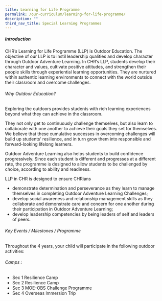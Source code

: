```yaml
---
title: Learning for Life Programme
permalink: /our-curriculum/learning-for-life-programme/
description: ""
third_nav_title: Special Learning Programmes
---
```

##### Introduction

CHR’s Learning for Life Programme (LLP) is Outdoor Education. The objective of our LLP is to instil leadership qualities and develop character through Outdoor Adventure Learning. In CHR’s LLP, students develop their character and values, cultivate positive attitudes, and strengthen their people skills through experiential learning opportunities. They are nurtured within authentic learning environments to connect with the world outside their classroom and overcome challenges.

###### Why Outdoor Education?

Exploring the outdoors provides students with rich learning experiences beyond what they can achieve in the classroom. 

They not only get to continuously challenge themselves, but also learn to collaborate with one another to achieve their goals they set for themselves. We believe that these cumulative successes in overcoming challenges will build up students’ resilience, and in turn grow them into responsible and forward-looking lifelong learners. 

Outdoor Adventure Learning also helps students to build confidence progressively. Since each student is different and progresses at a different rate, the programme is designed to allow students to be challenged by choice, according to ability and readiness.

LLP in CHR is designed to ensure CHRians

* demonstrate determination and perseverance as they learn to manage themselves in completing Outdoor Adventure Learning Challenges;
* develop social awareness and relationship management skills as they collaborate and demonstrate care and concern for one another during their participation in Outdoor Adventure Learning;
* develop leadership competencies by being leaders of self and leaders of peers.

###### Key Events / Milestones / Programme

Throughout the 4 years, your child will participate in the following outdoor activities:

###### Camps : <br>
*  Sec 1 Resilience Camp<br>
*  Sec 2 Resilience Camp<br>
*  Sec 3 MOE-OBS Challenge Programme<br>
*  Sec 4 Overseas Immersion Trip<br>
